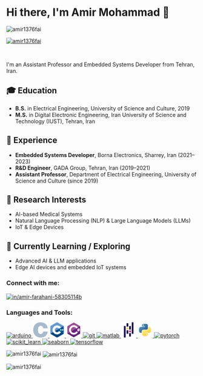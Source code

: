 # Hi there, I'm Amir Mohammad 👋

<p align="left"> <img src="https://komarev.com/ghpvc/?username=amir1376fai&label=Profile%20views&color=0e75b6&style=flat" alt="amir1376fai" /> </p>

<p align="left"> <a href="https://github.com/ryo-ma/github-profile-trophy"><img src="https://github-profile-trophy.vercel.app/?username=amir1376fai" alt="amir1376fai" /></a> </p>

<p align="left"> <a href="https://twitter.com/" target="blank"><img src="https://img.shields.io/twitter/follow/?logo=twitter&style=for-the-badge" alt="" /></a> </p>

I'm an Assistant Professor and Embedded Systems Developer from Tehran, Iran.  

## 🎓 Education
- **B.S.** in Electrical Engineering, University of Science and Culture, 2019  
- **M.S.** in Digital Electronic Engineering, Iran University of Science and Technology (IUST), Tehran, Iran  

## 💼 Experience
- **Embedded Systems Developer**, Borna Electronics, Sharrey, Iran (2021–2023)  
- **R&D Engineer**, GADA Group, Tehran, Iran (2019–2021)  
- **Assistant Professor**, Department of Electrical Engineering, University of Science and Culture (since 2019)  

## 🚀 Research Interests
- AI-based Medical Systems  
- Natural Language Processing (NLP) & Large Language Models (LLMs)  
- IoT & Edge Devices  

## 🌱 Currently Learning / Exploring
- Advanced AI & LLM applications  
- Edge AI devices and embedded IoT systems  

<h3 align="left">Connect with me:</h3>
<p align="left">
<a href="https://linkedin.com/in/in/amir-farahani-58305114b" target="blank"><img align="center" src="https://raw.githubusercontent.com/rahuldkjain/github-profile-readme-generator/master/src/images/icons/Social/linked-in-alt.svg" alt="in/amir-farahani-58305114b" height="30" width="40" /></a>
</p>

<h3 align="left">Languages and Tools:</h3>
<p align="left"> <a href="https://www.arduino.cc/" target="_blank" rel="noreferrer"> <img src="https://cdn.worldvectorlogo.com/logos/arduino-1.svg" alt="arduino" width="40" height="40"/> </a> <a href="https://www.cprogramming.com/" target="_blank" rel="noreferrer"> <img src="https://raw.githubusercontent.com/devicons/devicon/master/icons/c/c-original.svg" alt="c" width="40" height="40"/> </a> <a href="https://www.w3schools.com/cpp/" target="_blank" rel="noreferrer"> <img src="https://raw.githubusercontent.com/devicons/devicon/master/icons/cplusplus/cplusplus-original.svg" alt="cplusplus" width="40" height="40"/> </a> <a href="https://www.w3schools.com/cs/" target="_blank" rel="noreferrer"> <img src="https://raw.githubusercontent.com/devicons/devicon/master/icons/csharp/csharp-original.svg" alt="csharp" width="40" height="40"/> </a> <a href="https://git-scm.com/" target="_blank" rel="noreferrer"> <img src="https://www.vectorlogo.zone/logos/git-scm/git-scm-icon.svg" alt="git" width="40" height="40"/> </a> <a href="https://www.mathworks.com/" target="_blank" rel="noreferrer"> <img src="https://upload.wikimedia.org/wikipedia/commons/2/21/Matlab_Logo.png" alt="matlab" width="40" height="40"/> </a> <a href="https://pandas.pydata.org/" target="_blank" rel="noreferrer"> <img src="https://raw.githubusercontent.com/devicons/devicon/2ae2a900d2f041da66e950e4d48052658d850630/icons/pandas/pandas-original.svg" alt="pandas" width="40" height="40"/> </a> <a href="https://www.python.org" target="_blank" rel="noreferrer"> <img src="https://raw.githubusercontent.com/devicons/devicon/master/icons/python/python-original.svg" alt="python" width="40" height="40"/> </a> <a href="https://pytorch.org/" target="_blank" rel="noreferrer"> <img src="https://www.vectorlogo.zone/logos/pytorch/pytorch-icon.svg" alt="pytorch" width="40" height="40"/> </a> <a href="https://scikit-learn.org/" target="_blank" rel="noreferrer"> <img src="https://upload.wikimedia.org/wikipedia/commons/0/05/Scikit_learn_logo_small.svg" alt="scikit_learn" width="40" height="40"/> </a> <a href="https://seaborn.pydata.org/" target="_blank" rel="noreferrer"> <img src="https://seaborn.pydata.org/_images/logo-mark-lightbg.svg" alt="seaborn" width="40" height="40"/> </a> <a href="https://www.tensorflow.org" target="_blank" rel="noreferrer"> <img src="https://www.vectorlogo.zone/logos/tensorflow/tensorflow-icon.svg" alt="tensorflow" width="40" height="40"/> </a> </p>

<p><img align="left" src="https://github-readme-stats.vercel.app/api/top-langs?username=amir1376fai&show_icons=true&locale=en&layout=compact" alt="amir1376fai" /></p>

<p>&nbsp;<img align="center" src="https://github-readme-stats.vercel.app/api?username=amir1376fai&show_icons=true&locale=en" alt="amir1376fai" /></p>

<p><img align="center" src="https://github-readme-streak-stats.herokuapp.com/?user=amir1376fai&" alt="amir1376fai" /></p>
